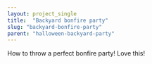 ```yaml
---
layout: project_single
title:  "Backyard bonfire party"
slug: "backyard-bonfire-party"
parent: "halloween-backyard-party"
---
```

How to throw a perfect bonfire party! Love this!
